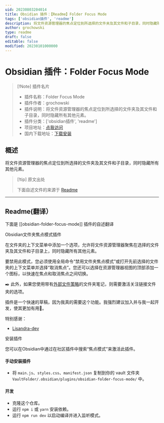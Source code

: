 ```yaml
---
uid: 20230803204014
title: Obsidian 插件：【Readme】Folder Focus Mode
tags: ['obsidian插件', 'readme']
description: 将文件资源管理器的焦点定位到所选择的文件夹及其文件和子目录，同时隐藏所有其他元素。
author: grochowski
type: readme
draft: false
editable: false
modified: 20230101000000
---
```


# Obsidian 插件：Folder Focus Mode

> [!Note] 插件名片
> - 插件名称：Folder Focus Mode
> - 插件作者：grochowski
> - 插件说明：将文件资源管理器的焦点定位到所选择的文件夹及其文件和子目录，同时隐藏所有其他元素。
> - 插件分类：['obsidian插件', 'readme']
> - 项目地址：[点我访问](https://github.com/grochowski/obsidian-folder-focus-mode)
> - 国内下载地址：[下载安装](https://pkmer.cn/products/plugin/pluginMarket/?obsidian-folder-focus-mode)

## 概述

将文件资源管理器的焦点定位到所选择的文件夹及其文件和子目录，同时隐藏所有其他元素。



> [!tip] 原文出处
> 
>下面自述文件的来源于 [Readme](https://ghproxy.net/https://raw.githubusercontent.com/grochowski/obsidian-folder-focus-mode/main/README.md)
> 

---

## Readme(翻译）

下面是 [[obsidian-folder-focus-mode]] 插件的自述翻译


Obsidian文件夹焦点模式插件

在文件夹的上下文菜单中添加一个选项，允许将文件资源管理器聚焦在选择的文件夹及其文件和子目录上，同时隐藏所有其他元素。

要禁用此模式，您必须使用全局命令“禁用文件夹焦点模式”或打开先前选择的文件夹的上下文菜单并选择“取消焦点”。您还可以选择在资源管理器视图的顶部添加一个图标，以快速在焦点和取消焦点之间切换。

✒️ 此外，如果您使用带有[外部文件策略](https://github.com/aidenlx/alx-folder-note/wiki/folder-note-pref)的文件夹笔记，则需要激活关注链接文件夹的选项。

插件是一个快速的草稿，因为我真的需要这个功能。我强烈建议加入并与我一起开发，使其更加有用🌚。

特别感谢：
- [Lisandra-dev](https://github.com/Lisandra-dev)

安装插件

您可以在Obsidian中通过在社区插件中搜索“焦点模式”来激活此插件。

#### 手动安装插件

- 将 `main.js`、`styles.css`、`manifest.json` 复制到你的 vault 文件夹 `VaultFolder/.obsidian/plugins/obsidian-folder-focus-mode/` 中。

#### 开发

- 克隆这个仓库。
- 运行 `npm i` 或 `yarn` 安装依赖。
- 运行 `npm run dev` 以启动编译并进入监听模式。



